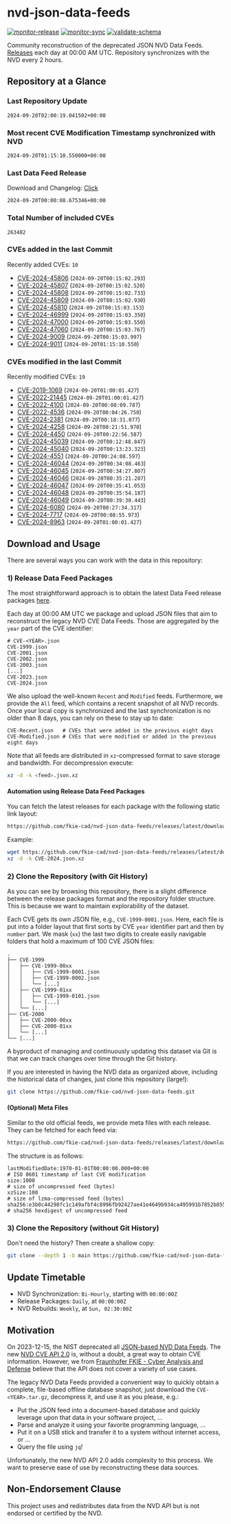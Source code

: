 # nvd-json-data-feeds

[![monitor-release](https://github.com/fkie-cad/nvd-json-data-feeds/actions/workflows/monitor_release.yml/badge.svg)](https://github.com/fkie-cad/nvd-json-data-feeds/actions/workflows/monitor_release.yml)
[![monitor-sync](https://github.com/fkie-cad/nvd-json-data-feeds/actions/workflows/monitor_sync.yml/badge.svg)](https://github.com/fkie-cad/nvd-json-data-feeds/actions/workflows/monitor_sync.yml)
[![validate-schema](https://github.com/fkie-cad/nvd-json-data-feeds/actions/workflows/validate_schema.yml/badge.svg)](https://github.com/fkie-cad/nvd-json-data-feeds/actions/workflows/validate_schema.yml)

Community reconstruction of the deprecated JSON NVD Data Feeds.
[Releases](https://github.com/fkie-cad/nvd-json-data-feeds/releases/latest) each day at 00:00 AM UTC.
Repository synchronizes with the NVD every 2 hours.

## Repository at a Glance

### Last Repository Update

```plain
2024-09-20T02:00:19.041502+00:00
```

### Most recent CVE Modification Timestamp synchronized with NVD

```plain
2024-09-20T01:15:10.550000+00:00
```

### Last Data Feed Release

Download and Changelog: [Click](https://github.com/fkie-cad/nvd-json-data-feeds/releases/latest)

```plain
2024-09-20T00:00:08.675346+00:00
```

### Total Number of included CVEs

```plain
263482
```

### CVEs added in the last Commit

Recently added CVEs: `10`

- [CVE-2024-45806](CVE-2024/CVE-2024-458xx/CVE-2024-45806.json) (`2024-09-20T00:15:02.293`)
- [CVE-2024-45807](CVE-2024/CVE-2024-458xx/CVE-2024-45807.json) (`2024-09-20T00:15:02.520`)
- [CVE-2024-45808](CVE-2024/CVE-2024-458xx/CVE-2024-45808.json) (`2024-09-20T00:15:02.733`)
- [CVE-2024-45809](CVE-2024/CVE-2024-458xx/CVE-2024-45809.json) (`2024-09-20T00:15:02.930`)
- [CVE-2024-45810](CVE-2024/CVE-2024-458xx/CVE-2024-45810.json) (`2024-09-20T00:15:03.153`)
- [CVE-2024-46999](CVE-2024/CVE-2024-469xx/CVE-2024-46999.json) (`2024-09-20T00:15:03.350`)
- [CVE-2024-47000](CVE-2024/CVE-2024-470xx/CVE-2024-47000.json) (`2024-09-20T00:15:03.550`)
- [CVE-2024-47060](CVE-2024/CVE-2024-470xx/CVE-2024-47060.json) (`2024-09-20T00:15:03.767`)
- [CVE-2024-9009](CVE-2024/CVE-2024-90xx/CVE-2024-9009.json) (`2024-09-20T00:15:03.997`)
- [CVE-2024-9011](CVE-2024/CVE-2024-90xx/CVE-2024-9011.json) (`2024-09-20T01:15:10.550`)


### CVEs modified in the last Commit

Recently modified CVEs: `19`

- [CVE-2019-1069](CVE-2019/CVE-2019-10xx/CVE-2019-1069.json) (`2024-09-20T01:00:01.427`)
- [CVE-2022-21445](CVE-2022/CVE-2022-214xx/CVE-2022-21445.json) (`2024-09-20T01:00:01.427`)
- [CVE-2022-4100](CVE-2022/CVE-2022-41xx/CVE-2022-4100.json) (`2024-09-20T00:08:09.787`)
- [CVE-2022-4536](CVE-2022/CVE-2022-45xx/CVE-2022-4536.json) (`2024-09-20T00:04:26.750`)
- [CVE-2024-2381](CVE-2024/CVE-2024-23xx/CVE-2024-2381.json) (`2024-09-20T00:18:31.077`)
- [CVE-2024-4258](CVE-2024/CVE-2024-42xx/CVE-2024-4258.json) (`2024-09-20T00:21:51.970`)
- [CVE-2024-4450](CVE-2024/CVE-2024-44xx/CVE-2024-4450.json) (`2024-09-20T00:22:56.587`)
- [CVE-2024-45039](CVE-2024/CVE-2024-450xx/CVE-2024-45039.json) (`2024-09-20T00:12:48.847`)
- [CVE-2024-45040](CVE-2024/CVE-2024-450xx/CVE-2024-45040.json) (`2024-09-20T00:13:23.323`)
- [CVE-2024-4551](CVE-2024/CVE-2024-45xx/CVE-2024-4551.json) (`2024-09-20T00:24:08.597`)
- [CVE-2024-46044](CVE-2024/CVE-2024-460xx/CVE-2024-46044.json) (`2024-09-20T00:34:08.463`)
- [CVE-2024-46045](CVE-2024/CVE-2024-460xx/CVE-2024-46045.json) (`2024-09-20T00:34:27.807`)
- [CVE-2024-46046](CVE-2024/CVE-2024-460xx/CVE-2024-46046.json) (`2024-09-20T00:35:21.287`)
- [CVE-2024-46047](CVE-2024/CVE-2024-460xx/CVE-2024-46047.json) (`2024-09-20T00:35:41.053`)
- [CVE-2024-46048](CVE-2024/CVE-2024-460xx/CVE-2024-46048.json) (`2024-09-20T00:35:54.187`)
- [CVE-2024-46049](CVE-2024/CVE-2024-460xx/CVE-2024-46049.json) (`2024-09-20T00:39:30.443`)
- [CVE-2024-6080](CVE-2024/CVE-2024-60xx/CVE-2024-6080.json) (`2024-09-20T00:27:34.317`)
- [CVE-2024-7717](CVE-2024/CVE-2024-77xx/CVE-2024-7717.json) (`2024-09-20T00:08:55.973`)
- [CVE-2024-8963](CVE-2024/CVE-2024-89xx/CVE-2024-8963.json) (`2024-09-20T01:00:01.427`)


## Download and Usage

There are several ways you can work with the data in this repository:

### 1) Release Data Feed Packages

The most straightforward approach is to obtain the latest Data Feed release packages [here](https://github.com/fkie-cad/nvd-json-data-feeds/releases/latest).

Each day at 00:00 AM UTC we package and upload JSON files that aim to reconstruct the legacy NVD CVE Data Feeds.
Those are aggregated by the `year` part of the CVE identifier:

```
# CVE-<YEAR>.json
CVE-1999.json
CVE-2001.json
CVE-2002.json
CVE-2003.json
[...]
CVE-2023.json
CVE-2024.json
```

We also upload the well-known `Recent` and `Modified` feeds.
Furthermore, we provide the `All` feed, which contains a recent snapshot of all NVD records.
Once your local copy is synchronized and the last synchronization is no older than 8 days, you can rely on these to stay up to date:

```plain
CVE-Recent.json   # CVEs that were added in the previous eight days
CVE-Modified.json # CVEs that were modified or added in the previous eight days
```

Note that all feeds are distributed in `xz`-compressed format to save storage and bandwidth.
For decompression execute:

```sh
xz -d -k <feed>.json.xz
```

#### Automation using Release Data Feed Packages

You can fetch the latest releases for each package with the following static link layout:

```sh
https://github.com/fkie-cad/nvd-json-data-feeds/releases/latest/download/CVE-<YEAR>.json.xz
```

Example:

```sh
wget https://github.com/fkie-cad/nvd-json-data-feeds/releases/latest/download/CVE-2024.json.xz
xz -d -k CVE-2024.json.xz
```

### 2) Clone the Repository (with Git History)

As you can see by browsing this repository, there is a slight difference between the release packages format and the repository folder structure.
This is because we want to maintain explorability of the dataset.

Each CVE gets its own JSON file, e.g., `CVE-1999-0001.json`.
Here, each file is put into a folder layout that first sorts by CVE `year` identifier part and then by `number` part.
We mask (`xx`) the last two digits to create easily navigable folders that hold a maximum of 100 CVE JSON files:

```plain
.
├── CVE-1999
│   ├── CVE-1999-00xx
│   │   ├── CVE-1999-0001.json
│   │   ├── CVE-1999-0002.json
│   │   └── [...]
│   ├── CVE-1999-01xx
│   │   ├── CVE-1999-0101.json
│   │   └── [...]
│   └── [...]
├── CVE-2000
│   ├── CVE-2000-00xx
│   ├── CVE-2000-01xx
│   └── [...]
└── [...]
```

A byproduct of managing and continuously updating this dataset via Git is that we can track changes over time through the Git history.

If you are interested in having the NVD data as organized above, including the historical data of changes, just clone this repository (large!):

```sh
git clone https://github.com/fkie-cad/nvd-json-data-feeds.git
```

#### (Optional) Meta Files

Similar to the old official feeds, we provide meta files with each release. They can be fetched for each feed via:

```sh
https://github.com/fkie-cad/nvd-json-data-feeds/releases/latest/download/CVE-<YEAR>.meta
```

The structure is as follows:

```plain
lastModifiedDate:1970-01-01T00:00:00.000+00:00                          # ISO 8601 timestamp of last CVE modification
size:1000                                                               # size of uncompressed feed (bytes)
xzSize:100                                                              # size of lzma-compressed feed (bytes)
sha256:e3b0c44298fc1c149afbf4c8996fb92427ae41e4649b934ca495991b7852b855 # sha256 hexdigest of uncompressed feed
```

### 3) Clone the Repository (without Git History)

Don't need the history? Then create a shallow copy:

```sh
git clone --depth 1 -b main https://github.com/fkie-cad/nvd-json-data-feeds.git
```


## Update Timetable

* NVD Synchronization: `Bi-Hourly`, starting with `00:00:00Z`
* Release Packages: `Daily`, at `00:00:00Z`
* NVD Rebuilds: `Weekly`, at `Sun, 02:30:00Z`


## Motivation

On 2023-12-15, the NIST deprecated all [JSON-based NVD Data Feeds](https://nvd.nist.gov/vuln/data-feeds#divRetirementBanner-1).
The new [NVD CVE API 2.0](https://nvd.nist.gov/developers/vulnerabilities) is, without a doubt, a great way to obtain CVE information.
However, we from [Fraunhofer FKIE - Cyber Analysis and Defense](https://www.fkie.fraunhofer.de/en/departments/cad.html) believe that the API does not cover a variety of use cases.

The legacy NVD Data Feeds provided a convenient way to quickly obtain a complete, file-based offline database snapshot; just download the `CVE-<YEAR>.tar.gz`, decompress it, and use it as you please, e.g.:

- Put the JSON feed into a document-based database and quickly leverage upon that data in your software project, ...
- Parse and analyze it using your favorite programming language, ...
- Put it on a USB stick and transfer it to a system without internet access, or ...
- Query the file using `jq`!

Unfortunately, the new NVD API 2.0 adds complexity to this process.
We want to preserve ease of use by reconstructing these data sources.

## Non-Endorsement Clause

This project uses and redistributes data from the NVD API but is not endorsed or certified by the NVD.